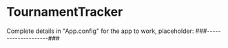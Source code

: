 # TournamentTracker

Complete details in "App.config" for the app to work, placeholder: ###--------------------###
